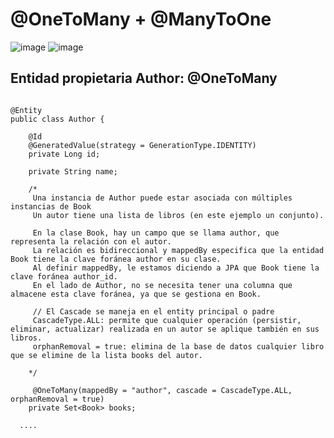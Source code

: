 # @OneToMany + @ManyToOne

![image](https://github.com/user-attachments/assets/b2ecf836-0ae3-43ad-9bfd-3748102c72c8) ![image](https://github.com/user-attachments/assets/89481a6a-4d66-4c38-841d-8b95c3fee2f9)


## Entidad propietaria Author: @OneToMany

```

@Entity
public class Author {

    @Id
    @GeneratedValue(strategy = GenerationType.IDENTITY)
    private Long id;

    private String name;

    /*
     Una instancia de Author puede estar asociada con múltiples instancias de Book
     Un autor tiene una lista de libros (en este ejemplo un conjunto). 
  
     En la clase Book, hay un campo que se llama author, que representa la relación con el autor.
     La relación es bidireccional y mappedBy especifica que la entidad Book tiene la clave foránea author en su clase.
     Al definir mappedBy, le estamos diciendo a JPA que Book tiene la clave foránea author_id. 
     En el lado de Author, no se necesita tener una columna que almacene esta clave foránea, ya que se gestiona en Book.

     // El Cascade se maneja en el entity principal o padre
     CascadeType.ALL: permite que cualquier operación (persistir, eliminar, actualizar) realizada en un autor se aplique también en sus libros.
     orphanRemoval = true: elimina de la base de datos cualquier libro que se elimine de la lista books del autor.

    */

     @OneToMany(mappedBy = "author", cascade = CascadeType.ALL, orphanRemoval = true)
    private Set<Book> books;

  ....
```
